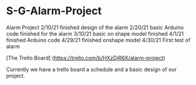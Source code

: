 # S-G-Alarm-Project
Alarm Project
2/10/21 finished design of the alarm
2/20/21 basic Arduino code finished for the alarm
3/10/21 basic on shape model finished 
4/1/21 finished Arduino code 
4/29/21 finished onshape model
4/30/21 First test of alarm

[The Trello Board] (https://trello.com/b/HXzDjR6X/alarm-project)  



Currently we have a trello board a schedule and a basic design of our project. 
